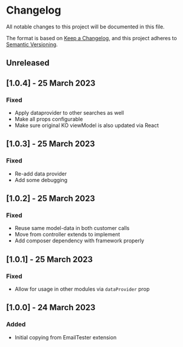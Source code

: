 # Changelog
All notable changes to this project will be documented in this file.

The format is based on [Keep a Changelog](https://keepachangelog.com/en/1.0.0/),
and this project adheres to [Semantic Versioning](https://semver.org/spec/v2.0.0.html).

## Unreleased

## [1.0.4] - 25 March 2023
### Fixed
- Apply dataprovider to other searches as well
- Make all props configurable
- Make sure original KO viewModel is also updated via React

## [1.0.3] - 25 March 2023
### Fixed
- Re-add data provider
- Add some debugging

## [1.0.2] - 25 March 2023
### Fixed
- Reuse same model-data in both customer calls
- Move from controller extends to implement
- Add composer dependency with framework properly

## [1.0.1] - 25 March 2023
### Fixed
- Allow for usage in other modules via `dataProvider` prop

## [1.0.0] - 24 March 2023
### Added
- Initial copying from EmailTester extension
